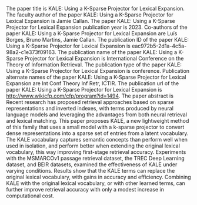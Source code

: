 The paper title is KALE: Using a K-Sparse Projector for Lexical Expansion.
The faculty author of the paper KALE: Using a K-Sparse Projector for Lexical Expansion is Jamie Callan.
The paper KALE: Using a K-Sparse Projector for Lexical Expansion publication year is 2023.
Co-authors of the paper KALE: Using a K-Sparse Projector for Lexical Expansion are Luís Borges, Bruno Martins, Jamie Callan.
The publication ID of the paper KALE: Using a K-Sparse Projector for Lexical Expansion is eac972b5-2d1a-4c5a-98a2-c1e373f09163.
The publication name of the paper KALE: Using a K-Sparse Projector for Lexical Expansion is International Conference on the Theory of Information Retrieval.
The publication type of the paper KALE: Using a K-Sparse Projector for Lexical Expansion is conference.
Publication alternate names of the paper KALE: Using a K-Sparse Projector for Lexical Expansion are Int Conf Theory Inf Retr, ICTIR.
The publication url of the paper KALE: Using a K-Sparse Projector for Lexical Expansion is http://www.wikicfp.com/cfp/program?id=1494.
The paper abstract is Recent research has proposed retrieval approaches based on sparse representations and inverted indexes, with terms produced by neural language models and leveraging the advantages from both neural retrieval and lexical matching. This paper proposes KALE, a new lightweight method of this family that uses a small model with a k-sparse projector to convert dense representations into a sparse set of entries from a latent vocabulary. The KALE vocabulary captures semantic concepts than perform well when used in isolation, and perform better when extending the original lexical vocabulary, this way improving first-stage retrieval accuracy. Experiments with the MSMARCOv1 passage retrieval dataset, the TREC Deep Learning dataset, and BEIR datasets, examined the effectiveness of KALE under varying conditions. Results show that the KALE terms can replace the original lexical vocabulary, with gains in accuracy and efficiency. Combining KALE with the original lexical vocabulary, or with other learned terms, can further improve retrieval accuracy with only a modest increase in computational cost.
